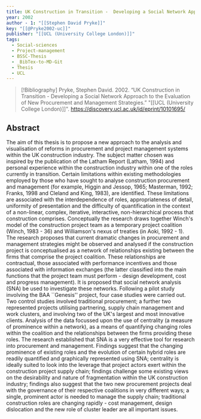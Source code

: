 ```yaml
---
title: UK Construction in Transition -  Developing a Social Network Approach to the Evaluation of New Procurement and Management Strategies
year: 2002
author - 1: "[[Stephen David Pryke]]"
key: "[[@Pryke2002-uc]]"
publisher: "[[UCL (University College London)]]"
tags:
  - Social-sciences
  - Project-management
  - BSSC-Thesis
  - _BibTex-to-MD-Git
  - Thesis
  - UCL
---
```


> [!Bibliography]
> Pryke, Stephen David. 2002. “UK Construction in Transition -  Developing a Social Network Approach to the Evaluation of New Procurement and Management Strategies.” "[[UCL (University College London)]]". https://discovery.ucl.ac.uk/id/eprint/10101695/

## Abstract
The aim of this thesis is to propose a new approach to the analysis and visualisation of reforms in procurement and project management systems within the UK construction industry. The subject matter chosen was inspired by the publication of the Latham Report (Latham, 1994) and personal experience within the construction industry within one of the roles currently in transition. Certain limitations within existing methodologies employed by those who have sought to analyse construction procurement and management (for example, Higgin and Jessop, 1965; Masterman, 1992; Franks, 1998 and Cleland and King, 1983), are identified. These limitations are associated with the interdependence of roles, appropriateness of detail, uniformity of presentation and the difficulty of quantification in the context of a non-linear, complex, iterative, interactive, non-hierarchical process that construction comprises. Conceptually the research draws together Winch's model of the construction project team as a temporary project coalition (Winch, 1983 - 36) and Williamson's nexus of treaties (in Aoki, 1992 - 1). The research proposes that current dramatic changes in procurement and management strategies might be observed and analysed if the construction project is conceptualised as a network of relationships existing between the firms that comprise the project coalition. These relationships are contractual, those associated with performance incentives and those associated with information exchanges (the latter classified into the main functions that the project team must perform - design development, cost and progress management). It is proposed that social network analysis (SNA) be used to investigate these networks. Following a pilot study involving the BAA ``Genesis'' project, four case studies were carried out. Two control studies involved traditional procurement; a further two represented projects utilising partnering, supply chain management and work clusters, and involving two of the UK's largest and most innovative clients. Analysis of the data focussed upon the use of centrality (a measure of prominence within a network), as a means of quantifying changing roles within the coalition and the relationships between the firms providing these roles. The research established that SNA is a very effective tool for research into procurement and management. Findings suggest that the changing prominence of existing roles and the evolution of certain hybrid roles are readily quantified and graphically represented using SNA; centrality is ideally suited to look into the leverage that project actors exert within the construction project supply chain; findings challenge some existing views on the desirability and nature of fragmentation within the UK construction industry; findings also suggest that the two new procurement projects deal with the governance of their respective coalitions in very different ways; a single, prominent actor is needed to manage the supply chain; traditional construction roles are changing rapidly - cost management, design dislocation and the new role of cluster leader are all important issues.